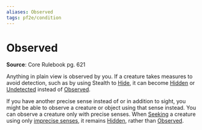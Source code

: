 ```yaml
---
aliases: Observed
tags: pf2e/condition
---
```


# Observed

**Source**: Core Rulebook pg. 621

Anything in plain view is observed by you. If a creature takes measures to avoid detection, such as by using Stealth to [Hide](../Rules/Actions/Hide.md), it can become [Hidden](Hidden.md) or [Undetected](Undetected.md) instead of [Observed](Observed.md).

If you have another precise sense instead of or in addition to sight, you might be able to observe a creature or object using that sense instead. You can observe a creature only with precise senses. When [Seeking](../Rules/Actions/Seek.md) a creature using only [imprecise senses](Senses#Imprecise%20Senses), it remains [Hidden](Hidden.md), rather than [Observed](Observed.md).
